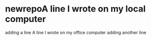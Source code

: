 # newrepoA line I wrote on my local computer
adding a line
A line I wrote on my office computer
adding another line
